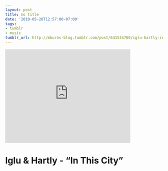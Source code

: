 ```yaml
---
layout: post
title: no title
date: '2010-05-28T12:57:00-07:00'
tags:
- tumblr
- music
tumblr_url: http://mburns-blog.tumblr.com/post/641534760/iglu-hartly-in-this-city
---
```

<iframe width="400" height="300"  id="youtube_iframe" src="https://www.youtube.com/embed/MUF-IlF1UW0?feature=oembed&amp;enablejsapi=1&amp;origin=http://safe.txmblr.com&amp;wmode=opaque" frameborder="0" allowfullscreen></iframe>

<span>
<h1 id="watch-headline-title"><span title='Iglu &amp; Hartly - "In This City" Official Video'>Iglu &amp; Hartly - &ldquo;In This City&rdquo;</span></h1>
</span>

